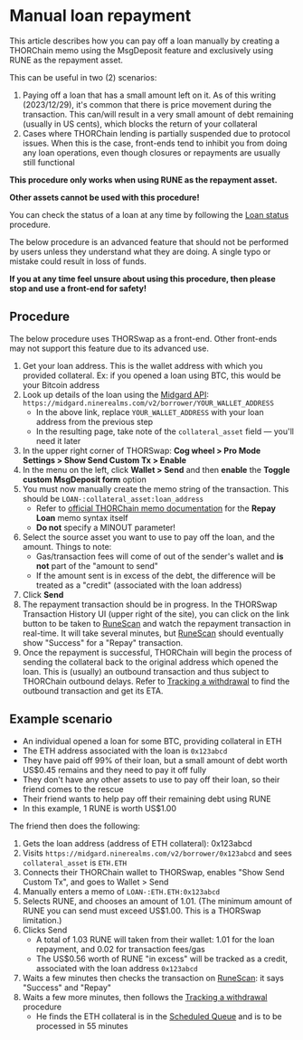# Manual loan repayment

This article describes how you can pay off a loan manually by creating a
THORChain memo using the MsgDeposit feature and exclusively using RUNE
as the repayment asset.

This can be useful in two (2) scenarios:

1. Paying off a loan that has a small amount left on it.  As of this writing (2023/12/29), it's common that there is price movement during the transaction.  This can/will result in a very small amount of debt remaining (usually in US cents), which blocks the return of your collateral
1. Cases where THORChain lending is partially suspended due to protocol issues.  When this is the case, front-ends tend to inhibit you from doing any loan operations, even though closures or repayments are usually still functional

<div class="warning">
<strong>This procedure only works when using RUNE as the repayment asset.</strong>
<p></p>
<strong>Other assets cannot be used with this procedure!</strong>
</div>

You can check the status of a loan at any time by following the
[Loan status](loan-status.md) procedure.

<div class="warning">
The below procedure is an advanced feature that should not be performed by
users unless they understand what they are doing.  A single typo or mistake
could result in loss of funds.
<p></p>
<strong>If you at any time feel unsure about using this procedure, then please
stop and use a front-end for safety!</strong>
</div>

## Procedure

The below procedure uses THORSwap as a front-end.  Other front-ends may not
support this feature due to its advanced use.

1. Get your loan address.  This is the wallet address with which you provided collateral.  Ex: if you opened a loan using BTC, this would be your Bitcoin address
1. Look up details of the loan using the [Midgard API]: `https://midgard.ninerealms.com/v2/borrower/YOUR_WALLET_ADDRESS`
   - In the above link, replace `YOUR_WALLET_ADDRESS` with your loan address from the previous step
   - In the resulting page, take note of the `collateral_asset` field &mdash; you'll need it later
1. In the upper right corner of THORSwap: **Cog wheel > Pro Mode Settings > Show Send Custom Tx > Enable**
1. In the menu on the left, click **Wallet > Send** and then **enable** the **Toggle custom MsgDeposit form** option
1. You must now manually create the memo string of the transaction.  This should be `LOAN-:collateral_asset:loan_address`
   - Refer to [official THORChain memo documentation][1] for the **Repay Loan** memo syntax itself
   - **Do not** specify a MINOUT parameter!
1. Select the source asset you want to use to pay off the loan, and the amount.  Things to note:
   - Gas/transaction fees will come of out of the sender's wallet and **is not** part of the "amount to send"
   - If the amount sent is in excess of the debt, the difference will be treated as a "credit" (associated with the loan address)
1. Click **Send**
1. The repayment transaction should be in progress.  In the THORSwap Transaction History UI (upper right of the site), you can click on the link button to be taken to [RuneScan] and watch the repayment transaction in real-time.  It will take several minutes, but [RuneScan] should eventually show "Success" for a "Repay" transaction.
1. Once the repayment is successful, THORChain will begin the process of sending the collateral back to the original address which opened the loan.  This is (usually) an outbound transaction and thus subject to THORChain outbound delays.  Refer to [Tracking a withdrawal](../thorswap/tracking-a-withdrawal.md) to find the outbound transaction and get its ETA.

## Example scenario

- An individual opened a loan for some BTC, providing collateral in ETH
- The ETH address associated with the loan is `0x123abcd`
- They have paid off 99% of their loan, but a small amount of debt worth US$0.45 remains and they need to pay it off fully
- They don't have any other assets to use to pay off their loan, so their friend comes to the rescue
- Their friend wants to help pay off their remaining debt using RUNE
- In this example, 1 RUNE is worth US$1.00

The friend then does the following:

1. Gets the loan address (address of ETH collateral): 0x123abcd
1. Visits `https://midgard.ninerealms.com/v2/borrower/0x123abcd` and sees `collateral_asset` is `ETH.ETH`
1. Connects their THORChain wallet to THORSwap, enables "Show Send Custom Tx", and goes to Wallet > Send
1. Manually enters a memo of `LOAN-:ETH.ETH:0x123abcd`
1. Selects RUNE, and chooses an amount of 1.01.  (The minimum amount of RUNE you can send must exceed US$1.00.  This is a THORSwap limitation.)
1. Clicks Send
   - A total of 1.03 RUNE will taken from their wallet: 1.01 for the loan repayment, and 0.02 for transaction fees/gas
   - The US$0.56 worth of RUNE "in excess" will be tracked as a credit, associated with the loan address `0x123abcd`
1. Waits a few minutes then checks the transaction on [RuneScan]: it says "Success" and "Repay"
1. Waits a few more minutes, then follows the [Tracking a withdrawal](../thorswap/tracking-a-withdrawal.md) procedure
   - He finds the ETH collateral is in the [Scheduled Queue](queues.md) and is to be processed in 55 minutes

[1]: https://dev.thorchain.org/concepts/memos.html#repay-loan
[Midgard API]: https://midgard.ninerealms.com/v2/doc
[RuneScan]: https://runescan.io/
